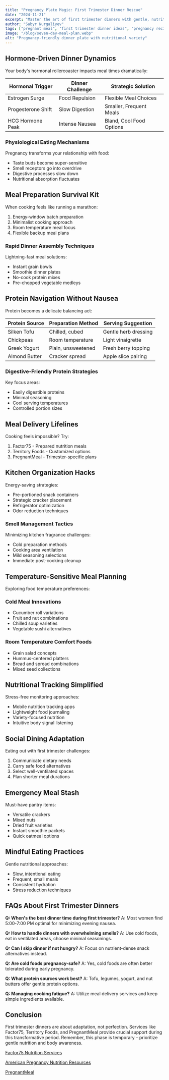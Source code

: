 ```yaml
---
title: "Pregnancy Plate Magic: First Trimester Dinner Rescue"
date: "2024-11-21"
excerpt: "Master the art of first trimester dinners with gentle, nutritious recipes that combat morning sickness and support maternal health."
author: "Sabyr Nurgaliyev"
tags: ["pregnant meal", "first trimester dinner ideas", "pregnancy recipes"]
image: "/blog/seven-day-meal-plan.webp"
alt: "Pregnancy-friendly dinner plate with nutritional variety"
---
```


## Hormone-Driven Dinner Dynamics

Your body's hormonal rollercoaster impacts meal times dramatically:

| Hormonal Trigger | Dinner Challenge | Strategic Solution |
|-----------------|-----------------|---------------------|
| Estrogen Surge | Food Repulsion | Flexible Meal Choices |
| Progesterone Shift | Slow Digestion | Smaller, Frequent Meals |
| HCG Hormone Peak | Intense Nausea | Bland, Cool Food Options |

### Physiological Eating Mechanisms

Pregnancy transforms your relationship with food:
- Taste buds become super-sensitive
- Smell receptors go into overdrive
- Digestive processes slow down
- Nutritional absorption fluctuates

## Meal Preparation Survival Kit

When cooking feels like running a marathon:

1. Energy-window batch preparation
2. Minimalist cooking approach
3. Room temperature meal focus
4. Flexible backup meal plans

### Rapid Dinner Assembly Techniques

Lightning-fast meal solutions:
- Instant grain bowls
- Smoothie dinner plates
- No-cook protein mixes
- Pre-chopped vegetable medleys

## Protein Navigation Without Nausea

Protein becomes a delicate balancing act:

| Protein Source | Preparation Method | Serving Suggestion |
|---------------|--------------------|--------------------|
| Silken Tofu | Chilled, cubed | Gentle herb dressing |
| Chickpeas | Room temperature | Light vinaigrette |
| Greek Yogurt | Plain, unsweetened | Fresh berry topping |
| Almond Butter | Cracker spread | Apple slice pairing |

### Digestive-Friendly Protein Strategies

Key focus areas:
- Easily digestible proteins
- Minimal seasoning
- Cool serving temperatures
- Controlled portion sizes

## Meal Delivery Lifelines

Cooking feels impossible? Try:

1. Factor75 - Prepared nutrition meals
2. Territory Foods - Customized options
3. PregnantMeal - Trimester-specific plans

## Kitchen Organization Hacks

Energy-saving strategies:
- Pre-portioned snack containers
- Strategic cracker placement
- Refrigerator optimization
- Odor reduction techniques

### Smell Management Tactics

Minimizing kitchen fragrance challenges:
- Cold preparation methods
- Cooking area ventilation
- Mild seasoning selections
- Immediate post-cooking cleanup

## Temperature-Sensitive Meal Planning

Exploring food temperature preferences:

### Cold Meal Innovations
- Cucumber roll variations
- Fruit and nut combinations
- Chilled soup varieties
- Vegetable sushi alternatives

### Room Temperature Comfort Foods
- Grain salad concepts
- Hummus-centered platters
- Bread and spread combinations
- Mixed seed collections

## Nutritional Tracking Simplified

Stress-free monitoring approaches:
- Mobile nutrition tracking apps
- Lightweight food journaling
- Variety-focused nutrition
- Intuitive body signal listening

## Social Dining Adaptation

Eating out with first trimester challenges:
1. Communicate dietary needs
2. Carry safe food alternatives
3. Select well-ventilated spaces
4. Plan shorter meal durations

## Emergency Meal Stash

Must-have pantry items:
- Versatile crackers
- Mixed nuts
- Dried fruit varieties
- Instant smoothie packets
- Quick oatmeal options

## Mindful Eating Practices

Gentle nutritional approaches:
- Slow, intentional eating
- Frequent, small meals
- Consistent hydration
- Stress reduction techniques

## FAQs About First Trimester Dinners

**Q: When's the best dinner time during first trimester?**
A: Most women find 5:00-7:00 PM optimal for minimizing evening nausea.

**Q: How to handle dinners with overwhelming smells?**
A: Use cold foods, eat in ventilated areas, choose minimal seasonings.

**Q: Can I skip dinner if not hungry?**
A: Focus on nutrient-dense snack alternatives instead.

**Q: Are cold foods pregnancy-safe?**
A: Yes, cold foods are often better tolerated during early pregnancy.

**Q: What protein sources work best?**
A: Tofu, legumes, yogurt, and nut butters offer gentle protein options.

**Q: Managing cooking fatigue?**
A: Utilize meal delivery services and keep simple ingredients available.

## Conclusion

First trimester dinners are about adaptation, not perfection. Services like Factor75, Territory Foods, and PregnantMeal provide crucial support during this transformative period. Remember, this phase is temporary – prioritize gentle nutrition and body awareness.

[Factor75 Nutrition Services](https://www.factor75.com/)

[American Pregnancy Nutrition Resources](https://americanpregnancy.org/healthy-pregnancy/)

[PregnantMeal](https://www.pregnantmeal.com/)